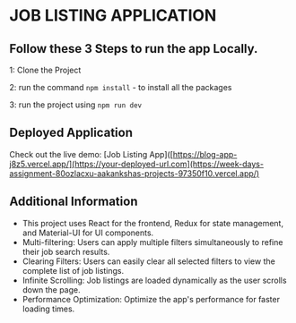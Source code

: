 # JOB LISTING APPLICATION

## Follow these 3 Steps to run the app Locally. 

1: Clone the Project 

2: run the command    `npm install`  - to install all the packages
   
3: run the project using   `npm run dev`

## Deployed Application
Check out the live demo: [Job Listing App]([https://blog-app-j8z5.vercel.app/](https://your-deployed-url.com](https://week-days-assignment-80ozlacxu-aakankshas-projects-97350f10.vercel.app/)

## Additional Information

- This project uses React for the frontend, Redux for state management, and Material-UI for UI components.
- Multi-filtering: Users can apply multiple filters simultaneously to refine their job search results.
- Clearing Filters: Users can easily clear all selected filters to view the complete list of job listings.
- Infinite Scrolling: Job listings are loaded dynamically as the user scrolls down the page.
- Performance Optimization: Optimize the app's performance for faster loading times.
